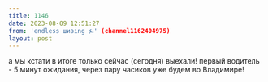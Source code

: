 ```yaml
---
title: 1146
date: 2023-08-09 12:51:27
from: 'endless шизing ⍼' (channel1162404975)
layout: post
---
```


а мы кстати в итоге только сейчас (сегодня) выехали! первый водитель - 5 минут ожидания, через пару часиков уже будем во Владимире!
